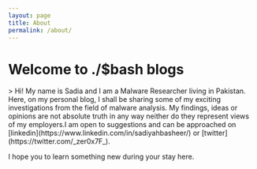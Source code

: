 ```yaml
---
layout: page
title: About
permalink: /about/
---
```


<h1>Welcome to ./$bash blogs</h1>>
Hi! My name is Sadia and I am a Malware Researcher living in Pakistan. Here, on my personal blog, I shall be sharing some of my exciting investigations from the field of malware analysis. My findings, ideas or opinions are not absolute truth in any way neither do they represent views of my employers.I am open to suggestions and can be approached on [linkedin](https://www.linkedin.com/in/sadiyahbasheer/) or [twitter](https://twitter.com/_zer0x7F_).

I hope you to learn something new during your stay here.
